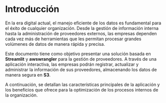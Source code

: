 # Introducción

En la era digital actual, el manejo eficiente de los datos es fundamental para el éxito de cualquier organización. Desde la gestión de información interna hasta la administración de proveedores externos, las empresas dependen cada vez más de herramientas que les permitan procesar grandes volúmenes de datos de manera rápida y precisa.

Este documento tiene como objetivo presentar una solución basada en **Streamlit** y **awswrangler** para la gestión de proveedores. A través de una aplicación interactiva, las empresas podrán registrar, actualizar y administrar la información de sus proveedores, almacenando los datos de manera segura en **S3**.

A continuación, se detallan las características principales de la aplicación y los beneficios que ofrece para la optimización de los procesos internos de la organización.
